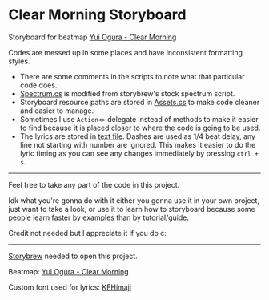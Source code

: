 # Clear Morning Storyboard

Storyboard for beatmap [Yui Ogura - Clear Morning](https://osu.ppy.sh/beatmapsets/1644119)

Codes are messed up in some places and have inconsistent formatting styles.

- There are some comments in the scripts to note what that particular code does.
- [Spectrum.cs](Spectrum.cs) is modified from storybrew's stock spectrum script.
- Storyboard resource paths are stored in [Assets.cs](scriptslibrary/Assets.cs) to make code cleaner and easier to manage.
- Sometimes I use `Action<>` delegate instead of methods to make it easier to find because it is placed closer to where the code is going to be used.
- The lyrics are stored in [text file](assetlibrary/lyric.txt). Dashes are used as 1/4 beat delay, any line not starting with number are ignored. This makes it easier to do the lyric timing as you can see any changes immediately by pressing `ctrl + s`.

---

Feel free to take any part of the code in this project.

Idk what you're gonna do with it either you gonna use it in your own project,
just want to take a look, or use it to learn how to storyboard because some
people learn faster by examples than by tutorial/guide.

Credit not needed but I appreciate it if you do c:

---

[Storybrew](https://github.com/Damnae/storybrew) needed to open this project.

Beatmap: [Yui Ogura - Clear Morning](https://osu.ppy.sh/beatmapsets/1644119)

Custom font used for lyrics: [KFHimaji](https://www.kfstudio.net/font/kfhimaji/)